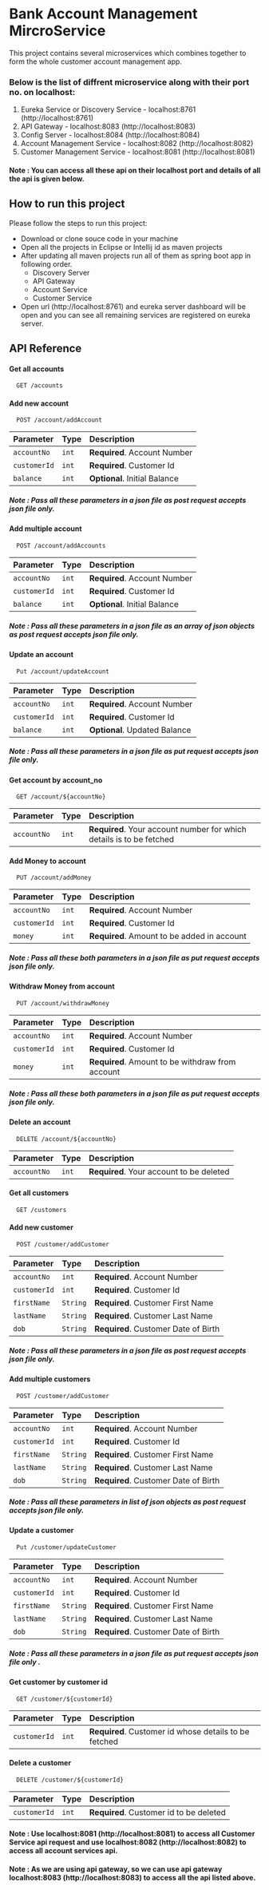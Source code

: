 
# Bank Account Management MircroService

This project contains several microservices which combines together to form the whole customer account management app.

### Below is the list of diffrent microservice along with their port no. on localhost:
1. Eureka Service or Discovery Service - localhost:8761 (http://localhost:8761)
2. API Gateway - localhost:8083 (http://localhost:8083)
3. Config Server - localhost:8084 (http://localhost:8084)
4. Account Management Service - localhost:8082 (http://localhost:8082)
5. Customer Management Service - localhost:8081 (http://localhost:8081)

#### Note : You can access all these api on their localhost port and details of all the api is given below. 



## How to run this project

Please follow the steps to run this project: 

* Download or clone souce code in your machine
* Open all the projects in Eclipse or Intellij id as maven projects
* After updating all maven projects run all of them as spring boot app in following order.
    * Discovery Server
    * API Gateway
    * Account Service
    * Customer Service
* Open url (http://localhost:8761) and eureka server dashboard will be open and you can see all remaining services are registered on eureka server.


## API Reference


#### Get all accounts

```http
  GET /accounts
```

#### Add  new account

```http
  POST /account/addAccount
```
| Parameter | Type     | Description                |
| :-------- | :------- | :------------------------- |
| `accountNo` | `int` | **Required**. Account Number |
| `customerId` | `int` | **Required**. Customer Id |
| `balance` | `int` | **Optional**. Initial Balance |

##### Note : Pass all these  parameters in a json file as post request accepts json file only.

#### Add  multiple account

```http
  POST /account/addAccounts 
```
| Parameter | Type     | Description                |
| :-------- | :------- | :------------------------- |
| `accountNo` | `int` | **Required**. Account Number |
| `customerId` | `int` | **Required**. Customer Id |
| `balance` | `int` | **Optional**. Initial Balance |

##### Note : Pass all these parameters in a json file as an array of json objects as post request accepts json file only.

#### Update an account

```http
  Put /account/updateAccount
```
| Parameter | Type     | Description                |
| :-------- | :------- | :------------------------- |
| `accountNo` | `int` | **Required**. Account Number |
| `customerId` | `int` | **Required**. Customer Id |
| `balance` | `int` | **Optional**. Updated Balance |

##### Note : Pass all these parameters in a json file as put request accepts json file only.

#### Get account by account_no

```http
  GET /account/${accountNo}
```

| Parameter | Type     | Description                |
| :-------- | :------- | :------------------------- |
| `accountNo` | `int` | **Required**. Your account number for which details is to be fetched |

#### Add Money to account

```http
  PUT /account/addMoney
```
| Parameter | Type     | Description                |
| :-------- | :------- | :------------------------- |
| `accountNo` | `int` | **Required**. Account Number |
| `customerId` | `int` | **Required**. Customer Id |
| `money` | `int` | **Required**. Amount to be added in account |

##### Note : Pass all these both parameters in a json file as put request accepts json file only.

#### Withdraw Money from account

```http
  PUT /account/withdrawMoney
```
| Parameter | Type     | Description                |
| :-------- | :------- | :------------------------- |
| `accountNo` | `int` | **Required**. Account Number |
| `customerId` | `int` | **Required**. Customer Id |
| `money` | `int` | **Required**. Amount to be withdraw from account |

##### Note : Pass all these both parameters in a json file as put request accepts json file only.

#### Delete an account

```http
  DELETE /account/${accountNo}
```

| Parameter | Type     | Description                |
| :-------- | :------- | :------------------------- |
| `accountNo` | `int` | **Required**. Your account to be deleted |


#### Get all customers

```http
  GET /customers
```

#### Add new customer

```http
  POST /customer/addCustomer
```
| Parameter | Type     | Description                |
| :-------- | :------- | :------------------------- |
| `accountNo` | `int` | **Required**. Account Number |
| `customerId` | `int` | **Required**. Customer Id |
| `firstName` | `String` | **Required**. Customer First Name |
| `lastName` | `String` | **Required**. Customer Last Name |
| `dob` | `String` | **Required**. Customer Date of Birth |

##### Note : Pass all these  parameters in a json file as post request accepts json file only.

#### Add multiple customers

```http
  POST /customer/addCustomer
```
| Parameter | Type     | Description                |
| :-------- | :------- | :------------------------- |
| `accountNo` | `int` | **Required**. Account Number |
| `customerId` | `int` | **Required**. Customer Id |
| `firstName` | `String` | **Required**. Customer First Name |
| `lastName` | `String` | **Required**. Customer Last Name |
| `dob` | `String` | **Required**. Customer Date of Birth |

##### Note : Pass all these  parameters in list of json objects as post request accepts json file only.

#### Update a customer

```http
  Put /customer/updateCustomer
```
| Parameter | Type     | Description                |
| :-------- | :------- | :------------------------- |
| `accountNo` | `int` | **Required**. Account Number |
| `customerId` | `int` | **Required**. Customer Id |
| `firstName` | `String` | **Required**. Customer First Name |
| `lastName` | `String` | **Required**. Customer Last Name |
| `dob` | `String` | **Required**. Customer Date of Birth |

##### Note : Pass all these parameters in a json file as put request accepts json file only .

#### Get customer by customer id

```http
  GET /customer/${customerId}
```

| Parameter | Type     | Description                |
| :-------- | :------- | :------------------------- |
| `customerId` | `int` | **Required**. Customer id whose details to be fetched |

#### Delete a customer

```http
  DELETE /customer/${customerId}
```

| Parameter | Type     | Description                |
| :-------- | :------- | :------------------------- |
| `customerId` | `int` | **Required**. Customer id to be deleted |

#### Note : Use localhost:8081 (http://localhost:8081) to access all Customer Service api request and  use localhost:8082 (http://localhost:8082) to access all account services api.

#### Note : As we are using api gateway, so we can use api gateway localhost:8083 (http://localhost:8083) to access all the api listed above.